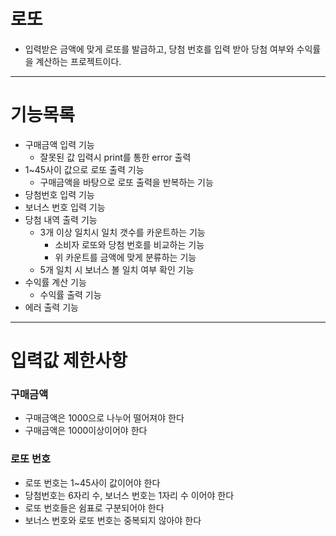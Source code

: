 
# 로또
- 입력받은 금액에 맞게 로또를 발급하고, 당첨 번호를 입력 받아 당첨 여부와 수익률을 계산하는 프로젝트이다.

----------

# 기능목록

- 구매금액 입력 기능
  - 잘못된 값 입력시 print를 통한 error 출력
- 1~45사이 값으로 로또 출력 기능
  - 구매금액을 바탕으로 로또 출력을 반복하는 기능 
- 당첨번호 입력 기능
- 보너스 번호 입력 기능
- 당첨 내역 출력 기능
  - 3개 이상 일치시 일치 갯수를 카운트하는 기능
    - 소비자 로또와 당첨 번호를 비교하는 기능
    - 위 카운트를 금액에 맞게 분류하는 기능
  - 5개 일치 시 보너스 볼 일치 여부 확인 기능
- 수익률 계산 기능
  - 수익률 출력 기능
- 에러 출력 기능

--------
# 입력값 제한사항
### 구매금액
- 구매금액은 1000으로 나누어 떨어져야 한다
- 구매금액은 1000이상이어야 한다
### 로또 번호
- 로또 번호는 1~45사이 값이어야 한다
- 당첨번호는 6자리 수, 보너스 번호는 1자리 수 이어야 한다
- 로또 번호들은 쉼표로 구분되어야 한다
- 보너스 번호와 로또 번호는 중복되지 않아야 한다